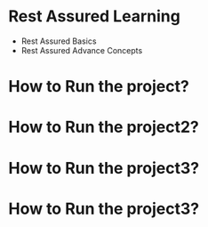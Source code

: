 # Rest Assured Learning

- Rest Assured Basics
- Rest Assured Advance Concepts

# How to Run the project?

# How to Run the project2?

# How to Run the project3?

# How to Run the project3?